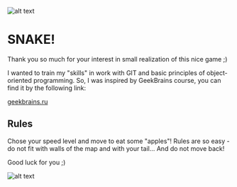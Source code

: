 ![alt text](https://pp.userapi.com/c855432/v855432752/98ef6/ySUFHE5vfJU.jpg)

# SNAKE! 

Thank you so much for your interest in small realization of this nice game ;) 

I wanted to train my "skills" in work with GIT and basiс principles of object-oriented programming.
So, I was inspired by GeekBrains course, you can find it by the following link:

[geekbrains.ru]( https://geekbrains.ru/courses/70?utm_source=youtube.com&utm_medium=internal&utm_campaign=description&utm_content=courses_70)

## Rules 
Chose your speed level and move to eat some "apples"!
Rules are so easy - do not fit with walls of the map and with your tail... And do not move back!

Good luck for you ;)

![alt text](https://pp.userapi.com/c858228/v858228404/1a739/_d4KDyXLOUE.jpg)
